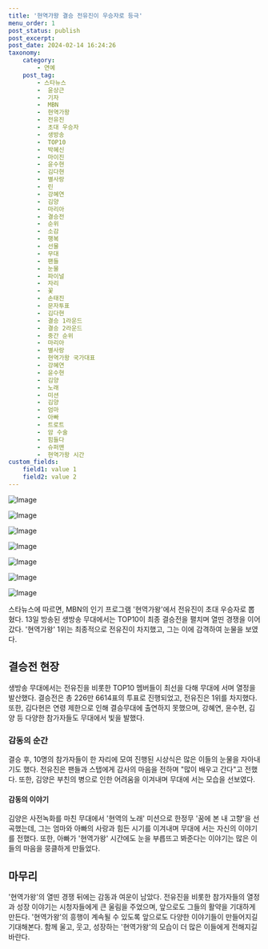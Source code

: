 ```yaml
---
title: '현역가왕 결승 전유진이 우승자로 등극'
menu_order: 1
post_status: publish
post_excerpt: 
post_date: 2024-02-14 16:24:26
taxonomy:
    category:
        - 연예
    post_tag:
        - 스타뉴스
        -  윤상근
        -  기자
        -  MBN
        -  현역가왕
        -  전유진
        -  초대 우승자
        -  생방송
        -  TOP10
        -  박혜신
        -  마이진
        -  윤수현
        -  김다현
        -  별사랑
        -  린
        -  강혜연
        -  김양
        -  마리아
        -  결승전
        -  순위
        -  소감
        -  행복
        -  선물
        -  무대
        -  팬들
        -  눈물
        -  파이널
        -  자리
        -  꽃
        -  손태진
        -  문자투표
        -  김다현
        -  결승 1라운드
        -  결승 2라운드
        -  중간 순위
        -  마리아
        -  별사랑
        -  현역가왕 국가대표
        -  강혜연
        -  윤수현
        -  김양
        -  노래
        -  미션
        -  김양
        -  엄마
        -  아빠
        -  트로트
        -  암 수술
        -  힘들다
        -  슈퍼맨
        -  현역가왕 시간
custom_fields:
    field1: value 1
    field2: value 2
---
```


![Image](https://ssl.pstatic.net/mimgnews/image/108/2024/02/14/0003214622_001_20240214005801216.jpg?type=w540)

![Image](https://mimgnews.pstatic.net/image/108/2024/02/14/0003214622_002_20240214005801367.jpg?type=w540)

![Image](https://ssl.pstatic.net/mimgnews/image/108/2024/02/14/0003214622_003_20240214005801488.jpg?type=w540)

![Image](https://mimgnews.pstatic.net/image/108/2024/02/14/0003214622_004_20240214005801671.jpg?type=w540)

![Image](https://ssl.pstatic.net/mimgnews/image/108/2024/02/14/0003214622_005_20240214005801789.jpg?type=w540)

![Image](https://mimgnews.pstatic.net/image/108/2024/02/14/0003214622_006_20240214005801963.jpg?type=w540)

![Image](https://ssl.pstatic.net/mimgnews/image/108/2024/02/14/0003214622_007_20240214005802133.jpg?type=w540)

스타뉴스에 따르면, MBN의 인기 프로그램 '현역가왕'에서 전유진이 초대 우승자로 뽑혔다. 13일 방송된 생방송 무대에서는 TOP10이 최종 결승전을 펼치며 열띤 경쟁을 이어갔다. '현역가왕' 1위는 최종적으로 전유진이 차지했고, 그는 이에 감격하여 눈물을 보였다.
## 결승전 현장
생방송 무대에서는 전유진을 비롯한 TOP10 멤버들이 최선을 다해 무대에 서며 열정을 발산했다. 결승전은 총 226만 6614표의 투표로 진행되었고, 전유진은 1위를 차지했다. 또한, 김다현은 연령 제한으로 인해 결승무대에 출연하지 못했으며, 강혜연, 윤수현, 김양 등 다양한 참가자들도 무대에서 빛을 발했다.
### 감동의 순간
결승 후, 10명의 참가자들이 한 자리에 모여 진행된 시상식은 많은 이들의 눈물을 자아내기도 했다. 전유진은 팬들과 스탭에게 감사의 마음을 전하며 "많이 배우고 간다"고 전했다. 또한, 김양은 부친의 병으로 인한 어려움을 이겨내며 무대에 서는 모습을 선보였다.
#### 감동의 이야기
김양은 사전녹화를 마친 무대에서 '현역의 노래' 미션으로 한정무 '꿈에 본 내 고향'을 선곡했는데, 그는 엄마와 아빠의 사랑과 힘든 시기를 이겨내며 무대에 서는 자신의 이야기를 전했다. 또한, 아빠가 '현역가왕' 시간에도 눈을 부릅뜨고 봐준다는 이야기는 많은 이들의 마음을 뭉클하게 만들었다.
## 마무리
'현역가왕'의 열띤 경쟁 뒤에는 감동과 여운이 남았다. 전유진을 비롯한 참가자들의 열정과 성장 이야기는 시청자들에게 큰 울림을 주었으며, 앞으로도 그들의 활약을 기대하게 만든다. '현역가왕'의 흥행이 계속될 수 있도록 앞으로도 다양한 이야기들이 만들어지길 기대해본다. 함께 울고, 웃고, 성장하는 '현역가왕'의 모습이 더 많은 이들에게 전해지길 바란다.
